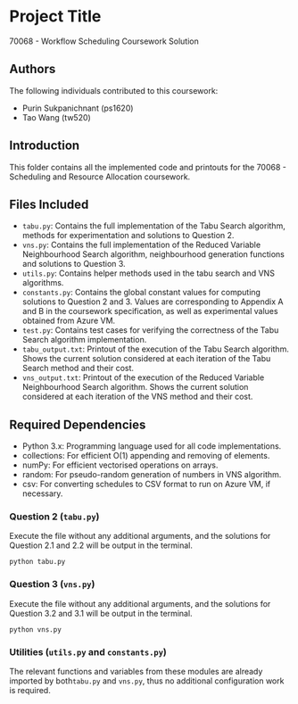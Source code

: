 # Project Title

70068 - Workflow Scheduling Coursework Solution  

## Authors

The following individuals contributed to this coursework:

- Purin Sukpanichnant (ps1620)
- Tao Wang (tw520) 

## Introduction

This folder contains all the implemented code and printouts for the 70068 - Scheduling and Resource Allocation coursework. 

## Files Included

- `tabu.py`: Contains the full implementation of the Tabu Search algorithm, methods for experimentation and solutions to Question 2.
- `vns.py`: Contains the full implementation of the Reduced Variable Neighbourhood Search algorithm, neighbourhood generation functions and solutions to Question 3.
- `utils.py`: Contains helper methods used in the tabu search and VNS algorithms.
- `constants.py`: Contains the global constant values for computing solutions to Question 2 and 3. Values are corresponding to 
Appendix A and B in the coursework specification, as well as experimental values obtained from Azure VM.    
- `test.py`: Contains test cases for verifying the correctness of the Tabu Search algorithm implementation. 
- `tabu_output.txt`: Printout of the execution of the Tabu Search algorithm. Shows the current solution considered at each iteration of the Tabu Search method and their cost.
- `vns_output.txt`: Printout of the execution of the Reduced Variable Neighbourhood Search algorithm. Shows the current solution considered at each iteration of the VNS method and their cost.

## Required Dependencies

- Python 3.x: Programming language used for all code implementations.
- collections: For efficient O(1) appending and removing of elements. 
- numPy: For efficient vectorised operations on arrays. 
- random: For pseudo-random generation of numbers in VNS algorithm.
- csv: For converting schedules to CSV format to run on Azure VM, if necessary.  

### Question 2 (`tabu.py`)

Execute the file without any additional arguments, and the solutions for Question 2.1 and 2.2 will be output in the terminal.

`python tabu.py`

### Question 3 (`vns.py`)

Execute the file without any additional arguments, and the solutions for Question 3.2 and 3.1 will be output in the terminal.

`python vns.py`

### Utilities (`utils.py` and `constants.py`)

The relevant functions and variables from these modules are already imported by both`tabu.py` and `vns.py`, thus no additional configuration work is required. 
